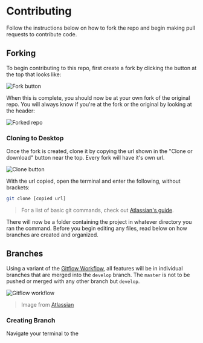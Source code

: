 # Contributing

Follow the instructions below on how to fork the repo and begin making pull requests to contribute code.

## Forking

To begin contributing to this repo, first create a fork by clicking the button at the top that looks like:

![Fork button](https://i.imgur.com/PHBsLCq.png)

When this is complete, you should now be at your own fork of the original repo. You will always know if you're at the fork or the original by looking at the header:

![Forked repo](https://i.imgur.com/wDJTRkh.png)

### Cloning to Desktop

Once the fork is created, clone it by copying the url shown in the "Clone or download" button near the top. Every fork will have it's own url.

![Clone button](https://i.imgur.com/ikSw4le.png)

With the url copied, open the terminal and enter the following, without brackets:

```sh
git clone [copied url]
```

> For a list of basic git commands, check out [Atlassian's guide](https://confluence.atlassian.com/bitbucketserver/basic-git-commands-776639767.html).

There will now be a folder containing the project in whatever directory you ran the command. Before you begin editing any files, read below on how branches are created and organized.

## Branches

Using a variant of the [Gitflow Workflow](https://www.atlassian.com/git/tutorials/comparing-workflows/gitflow-workflow), all features will be in individual branches that are merged into the `develop` branch. The `master` is not to be pushed or merged with any other branch but `develop`.

![Gitflow workflow](https://i.imgur.com/q7lbUV7.png)
> Image from [Atlassian](https://www.atlassian.com/git/tutorials/comparing-workflows/gitflow-workflow)

### Creating Branch

Navigate your terminal to the 